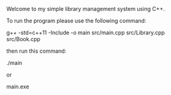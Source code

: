 Welcome to my simple library management system using C++.

To run the program please use the following command:

g++ -std=c++11 -Include -o main src/main.cpp src/Library.cpp src/Book.cpp

then run this command:

./main

or 

main.exe

